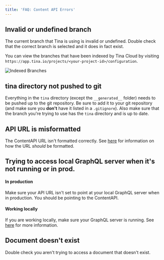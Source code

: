 ```yaml
---
title: 'FAQ: Content API Errors'
---
```


## Invalid or undefined branch

The current branch that Tina is using is invalid or undefined. Double check that the correct branch is selected and it does in fact exist.

You can view the branches that have been indexed by Tina Cloud by visiting `https://app.tina.io/projects/<your-project-id>/configuration`.

![Indexed Branches](https://res.cloudinary.com/forestry-demo/image/upload/v1673277689/tina-io/docs/tina-cloud/Screen_Shot_2023-01-09_at_11.20.46_AM.png)

## tina directory not pushed to git

Everything in the `tina` directory (except the `__generated__` folder) needs to be pushed up to the git repository. Be sure to add it to your git repository (and make sure you **don't** have it listed in a `.gitignore`). Also make sure that the branch you're trying to use has the `tina` directory and is up to date.

## API URL is misformatted

The ContentAPI URL isn't formatted correctly. See [here](/docs/tina-cloud/connecting-site/#enabling-tina-cloud-in-tinacms) for information on how the URL *should* be formatted.

## Trying to access local GraphQL server when it's not running or in prod.

#### In production

Make sure your API URL isn't set to point at your local GraphQL server when in production. You should be pointing to the ContentAPI.

#### Working locally

If you are working locally, make sure your GraphQL server is running. See [here](/docs/graphql/cli/) for more information.

## Document doesn't exist

Double check you aren't trying to access a document that doesn't exist.
